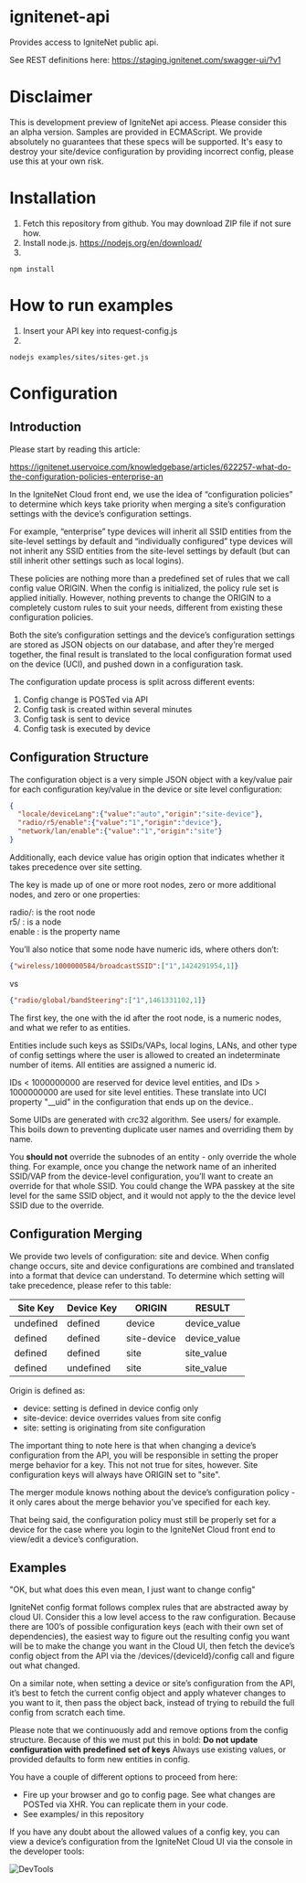 # ignitenet-api
Provides access to IgniteNet public api.

See REST definitions here: https://staging.ignitenet.com/swagger-ui/?v1

# Disclaimer
This is development preview of IgniteNet api access.
Please consider this an alpha version.
Samples are provided in ECMAScript.
We provide absolutely no guarantees that these specs will be supported.
It's easy to destroy your site/device configuration by providing incorrect config, please use this at your own risk.

# Installation
1. Fetch this repository from github. You may download ZIP file if not sure how.
2. Install node.js. https://nodejs.org/en/download/
3. 
```
npm install
```


# How to run examples

1. Insert your API key into request-config.js
2. 
```
nodejs examples/sites/sites-get.js
```

# Configuration

## Introduction

Please start by reading this article: 

https://ignitenet.uservoice.com/knowledgebase/articles/622257-what-do-the-configuration-policies-enterprise-an 

In the IgniteNet Cloud front end, we use the idea of “configuration policies” to 
determine which keys take priority when merging a site’s configuration settings 
with the device’s configuration settings.

For example, “enterprise” type devices will inherit all SSID entities from the 
site-level settings by default and  “individually configured” type devices will 
not inherit any SSID entities from the site-level settings by default (but can 
still inherit other settings such as local logins).

These policies are nothing more than a predefined set of rules that we call 
config value ORIGIN. When the config is initialized, the policy rule set is 
applied initially. However, nothing prevents to change the ORIGIN to a completely 
custom rules to suit your needs, different from existing these configuration policies.

Both the site’s configuration settings and the device’s configuration settings 
are stored as JSON objects on our database, and after they’re merged together, 
the final result is translated to the local configuration format used on the 
device (UCI), and pushed down in a configuration task.

The configuration update process is split across different events:
1. Config change is POSTed via API
2. Config task is created within several minutes
3. Config task is sent to device
4. Config task is executed by device

## Configuration Structure

The configuration object is a very simple JSON object with a key/value pair for 
each configuration key/value in the device or site level configuration:

```json
{
  "locale/deviceLang":{"value":"auto","origin":"site-device"},
  "radio/r5/enable":{"value":"1","origin":"device"},
  "network/lan/enable":{"value":"1","origin":"site"}
}
```

Additionally, each device value has origin option that indicates whether it takes 
precedence over site setting.

The key is made up of one or more root nodes, zero or more additional nodes, 
and zero or one properties:

radio/: is the root node  
r5/ : is a node  
enable : is the property name  

You’ll also notice that some node have numeric ids, where others don’t:

```json
{"wireless/1000000584/broadcastSSID":["1",1424291954,1]}
```
vs  
```json
{"radio/global/bandSteering":["1",1461331102,1]}
```

The first key, the one with the id after the root node, is a numeric nodes, and what we refer to as entities.

Entities include such keys as SSIDs/VAPs, local logins, LANs, and other type of config settings 
where the user is allowed to created an indeterminate number of items. All entities are assigned a numeric id.
   
IDs < 1000000000 are reserved for device level entities, and IDs > 1000000000 are used for site level entities. 
These translate into UCI property "__uid" in the configuration that ends up on the device..

Some UIDs are generated with crc32 algorithm. See users/ for example. This boils down to preventing duplicate 
user names and overriding them by name.

You **should not** override the subnodes of an entity - only override the whole thing.  For example, once you 
change the network name of an inherited SSID/VAP from the device-level configuration, you’ll want to create an override 
for that whole SSID. You could change the WPA passkey at the site level for the same SSID object, and it would not 
apply to the the device level SSID due to the override.

## Configuration Merging
We provide two levels of configuration: site and device. When config change occurs, 
site and device configurations are combined and translated into a format that device
can understand. To determine which setting will take precedence, please refer to this 
table:

|Site Key     |Device Key  |ORIGIN       |RESULT       |
|-------------|------------|-------------|-------------|
|undefined    |defined     |device       |device_value |
|defined      |defined     |site-device  |device_value |
|defined      |defined     |site         |site_value   |
|defined      |undefined   |site         |site_value   |

Origin is defined as:

* device: setting is defined in device config only
* site-device: device overrides values from site config
* site: setting is originating from site configuration

The important thing to note here is that when changing a device’s configuration 
from the API, you will be responsible in setting the proper merge behavior for 
a key. This not not true for sites, however. Site configuration keys will always
have ORIGIN set to "site".

The merger module knows nothing about the device’s configuration policy - it 
only cares about the merge behavior you’ve specified for each key.

That being said, the configuration policy must still be properly set for a 
device for the case where you login to the IgniteNet Cloud front end to 
view/edit a device’s configuration.

## Examples

"OK, but what does this even mean, I just want to change config"

IgniteNet config format follows complex rules that are abstracted 
away by cloud UI. Consider this a low level access to the raw configuration.
Because there are 100’s of possible configuration keys (each with their own set 
of dependencies), the easiest way to figure out the resulting config you want 
will be to make the change you want in the Cloud UI, then fetch the device’s 
config object from the API via the /devices/{deviceId}/config call and figure 
out what changed.

On a similar note, when setting a device or site’s configuration from the API, 
it’s best to fetch the current config object and apply whatever changes to you 
want to it, then pass the object back, instead of trying to rebuild the full 
config from scratch each time.

Please note that we continuously add and remove options from the config structure. 
Because of this we must put this in bold: **Do not update configuration with predefined set of keys**
Always use existing values, or provided defaults to form new entities in config.

You have a couple of different options to proceed from here:
* Fire up your browser and go to config page. See what changes are POSTed via XHR. You can replicate them in your code.
* See examples/ in this repository

If you have any doubt about the allowed values of a config key, you can view a device’s configuration from the IgniteNet 
Cloud UI via the console in the developer tools:

![DevTools](https://github.com/juliusza/ignitenet-api/docs/cloud-ui-dev-tools.png)